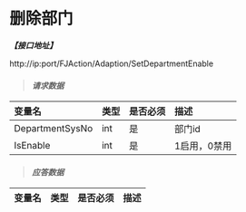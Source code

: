 # 删除部门

_**【接口地址】**_

http://ip:port/FJAction/Adaption/SetDepartmentEnable

> #### _请求数据_

| 变量名 | 类型 | 是否必须 | 描述 |
| :--- | :--- | :--- | :--- |
| DepartmentSysNo | int | 是 | 部门id |
| IsEnable | int | 是 | 1启用，0禁用 |


> #### _应答数据_

| 变量名 | 类型 | 是否必须 | 描述 |
| :--- | :--- | :--- | :--- |









